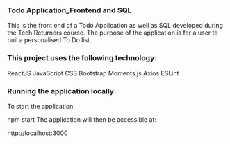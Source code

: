 ### Todo Application_Frontend and SQL

This is the front end of a Todo Application as well as SQL developed during the Tech Returners course. The purpose of the application is for a user to buil a personalised To Do list.

### This project uses the following technology:

ReactJS
JavaScript 
CSS
Bootstrap
Moments.js
Axios
ESLint

### Running the application locally

To start the application:

npm start
The application will then be accessible at:

http://localhost:3000
